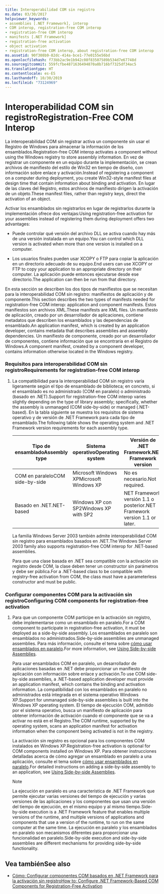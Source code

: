 ```yaml
---
title: Interoperabilidad COM sin registro
ms.date: 03/30/2017
helpviewer_keywords:
- assemblies [.NET Framework], interop
- COM interop, registration-free COM interop
- registration-free COM interop
- manifests [.NET Framework]
- registration-free activation
- object activation
- registration-free COM interop, about registration-free COM interop
ms.assetid: 90f308b9-82dc-414a-bce1-77e0155e56bd
ms.openlocfilehash: f73bb2ac9e1b942c08f83507589b534d7e67748d
ms.sourcegitcommit: 559fcfbe4871636494870a8b716bf7325df34ac5
ms.translationtype: HT
ms.contentlocale: es-ES
ms.lasthandoff: 10/30/2019
ms.locfileid: "73124969"
---
```

# <a name="registration-free-com-interop"></a><span data-ttu-id="9dcee-102">Interoperabilidad COM sin registro</span><span class="sxs-lookup"><span data-stu-id="9dcee-102">Registration-Free COM Interop</span></span>
<span data-ttu-id="9dcee-103">La interoperabilidad COM sin registrar activa un componente sin usar el Registro de Windows para almacenar la información de los ensamblados.</span><span class="sxs-lookup"><span data-stu-id="9dcee-103">Registration-free COM interop activates a component without using the Windows registry to store assembly information.</span></span> <span data-ttu-id="9dcee-104">En vez de registrar un componente en un equipo durante la implementación, se crean archivos de manifiesto del estilo de Win32 en tiempo de diseño, con información sobre enlace y activación.</span><span class="sxs-lookup"><span data-stu-id="9dcee-104">Instead of registering a component on a computer during deployment, you create Win32-style manifest files at design time that contain information about binding and activation.</span></span> <span data-ttu-id="9dcee-105">En lugar de las claves del Registro, estos archivos de manifiesto dirigen la activación de un objeto.</span><span class="sxs-lookup"><span data-stu-id="9dcee-105">These manifest files, rather than registry keys, direct the activation of an object.</span></span>  
  
 <span data-ttu-id="9dcee-106">Activar los ensamblados sin registrarlos en lugar de registrarlos durante la implementación ofrece dos ventajas:</span><span class="sxs-lookup"><span data-stu-id="9dcee-106">Using registration-free activation for your assemblies instead of registering them during deployment offers two advantages:</span></span>  
  
- <span data-ttu-id="9dcee-107">Puede controlar qué versión del archivo DLL se activa cuando hay más de una versión instalada en un equipo.</span><span class="sxs-lookup"><span data-stu-id="9dcee-107">You can control which DLL version is activated when more than one version is installed on a computer.</span></span>  
  
- <span data-ttu-id="9dcee-108">Los usuarios finales pueden usar XCOPY o FTP para copiar la aplicación en un directorio adecuado de su equipo.</span><span class="sxs-lookup"><span data-stu-id="9dcee-108">End users can use XCOPY or FTP to copy your application to an appropriate directory on their computer.</span></span> <span data-ttu-id="9dcee-109">La aplicación puede entonces ejecutarse desde ese directorio.</span><span class="sxs-lookup"><span data-stu-id="9dcee-109">The application can then be run from that directory.</span></span>  
  
 <span data-ttu-id="9dcee-110">En esta sección se describen los dos tipos de manifiestos que se necesitan para la interoperabilidad COM sin registro: manifiestos de aplicación y de componente.</span><span class="sxs-lookup"><span data-stu-id="9dcee-110">This section describes the two types of manifests needed for registration-free COM interop: application and component manifests.</span></span> <span data-ttu-id="9dcee-111">Estos manifiestos son archivos XML.</span><span class="sxs-lookup"><span data-stu-id="9dcee-111">These manifests are XML files.</span></span> <span data-ttu-id="9dcee-112">Un manifiesto de aplicación, creado por un desarrollador de aplicaciones, contiene metadatos que describen los ensamblados y las dependencias de ensamblado.</span><span class="sxs-lookup"><span data-stu-id="9dcee-112">An application manifest, which is created by an application developer, contains metadata that describes assemblies and assembly dependencies.</span></span> <span data-ttu-id="9dcee-113">Un manifiesto de componente, creado por un desarrollador de componentes, contiene información que se encontraría en el Registro de Windows.</span><span class="sxs-lookup"><span data-stu-id="9dcee-113">A component manifest, created by a component developer, contains information otherwise located in the Windows registry.</span></span>  
  
### <a name="requirements-for-registration-free-com-interop"></a><span data-ttu-id="9dcee-114">Requisitos para interoperabilidad COM sin registro</span><span class="sxs-lookup"><span data-stu-id="9dcee-114">Requirements for registration-free COM interop</span></span>  
  
1. <span data-ttu-id="9dcee-115">La compatibilidad para la interoperabilidad COM sin registro varía ligeramente según el tipo de ensamblado de biblioteca; en concreto, si el ensamblado es no administrado (COM en paralelo) o administrado (basado en .NET).</span><span class="sxs-lookup"><span data-stu-id="9dcee-115">Support for registration-free COM interop varies slightly depending on the type of library assembly; specifically, whether the assembly is unmanaged (COM side-by-side) or managed (.NET-based).</span></span> <span data-ttu-id="9dcee-116">En la tabla siguiente se muestra los requisitos de sistema operativo y de versión de .NET Framework para cada tipo de ensamblado.</span><span class="sxs-lookup"><span data-stu-id="9dcee-116">The following table shows the operating system and .NET Framework version requirements for each assembly type.</span></span>  
  
    |<span data-ttu-id="9dcee-117">Tipo de ensamblado</span><span class="sxs-lookup"><span data-stu-id="9dcee-117">Assembly type</span></span>|<span data-ttu-id="9dcee-118">Sistema operativo</span><span class="sxs-lookup"><span data-stu-id="9dcee-118">Operating system</span></span>|<span data-ttu-id="9dcee-119">Versión de .NET Framework</span><span class="sxs-lookup"><span data-stu-id="9dcee-119">.NET Framework version</span></span>|  
    |-------------------|----------------------|----------------------------|  
    |<span data-ttu-id="9dcee-120">COM en paralelo</span><span class="sxs-lookup"><span data-stu-id="9dcee-120">COM side-by-side</span></span>|<span data-ttu-id="9dcee-121">Microsoft Windows XP</span><span class="sxs-lookup"><span data-stu-id="9dcee-121">Microsoft Windows XP</span></span>|<span data-ttu-id="9dcee-122">No es necesario.</span><span class="sxs-lookup"><span data-stu-id="9dcee-122">Not required.</span></span>|  
    |<span data-ttu-id="9dcee-123">Basado en .NET</span><span class="sxs-lookup"><span data-stu-id="9dcee-123">.NET-based</span></span>|<span data-ttu-id="9dcee-124">Windows XP con SP2</span><span class="sxs-lookup"><span data-stu-id="9dcee-124">Windows XP with SP2</span></span>|<span data-ttu-id="9dcee-125">NET Framework versión 1.1 o posterior.</span><span class="sxs-lookup"><span data-stu-id="9dcee-125">NET Framework version 1.1 or later.</span></span>|  
  
     <span data-ttu-id="9dcee-126">La familia Windows Server 2003 también admite interoperabilidad COM sin registro para ensamblados basados en .NET.</span><span class="sxs-lookup"><span data-stu-id="9dcee-126">The Windows Server 2003 family also supports registration-free COM interop for .NET-based assemblies.</span></span>  
  
     <span data-ttu-id="9dcee-127">Para que una clase basada en .NET sea compatible con la activación sin registro desde COM, la clase deben tener un constructor sin parámetros y debe ser pública.</span><span class="sxs-lookup"><span data-stu-id="9dcee-127">For a .NET-based class to be compatible with registry-free activation from COM, the class must have a parameterless constructor and must be public.</span></span>  
  
### <a name="configuring-com-components-for-registration-free-activation"></a><span data-ttu-id="9dcee-128">Configurar componentes COM para la activación sin registro</span><span class="sxs-lookup"><span data-stu-id="9dcee-128">Configuring COM components for registration-free activation</span></span>  
  
1. <span data-ttu-id="9dcee-129">Para que un componente COM participe en la activación sin registro, debe implementarse como un ensamblado en paralelo.</span><span class="sxs-lookup"><span data-stu-id="9dcee-129">For a COM component to participate in registration-free activation, it must be deployed as a side-by-side assembly.</span></span> <span data-ttu-id="9dcee-130">Los ensamblados en paralelo son ensamblados no administrados.</span><span class="sxs-lookup"><span data-stu-id="9dcee-130">Side-by-side assemblies are unmanaged assemblies.</span></span>  <span data-ttu-id="9dcee-131">Para más información, consulte el tema sobre [cómo usar ensamblados en paralelo](/windows/desktop/SbsCs/using-side-by-side-assemblies).</span><span class="sxs-lookup"><span data-stu-id="9dcee-131">For more information, see [Using Side-by-side Assemblies](/windows/desktop/SbsCs/using-side-by-side-assemblies).</span></span>  
  
     <span data-ttu-id="9dcee-132">Para usar ensamblados COM en paralelo, un desarrollador de aplicaciones basadas en .NET debe proporcionar un manifiesto de aplicación con información sobre enlace y activación.</span><span class="sxs-lookup"><span data-stu-id="9dcee-132">To use COM side-by-side assemblies, a .NET-based application developer must provide an application manifest, which contains the binding and activation information.</span></span> <span data-ttu-id="9dcee-133">La compatibilidad con los ensamblados en paralelo no administrados está integrada en el sistema operativo Windows XP.</span><span class="sxs-lookup"><span data-stu-id="9dcee-133">Support for unmanaged side-by-side assemblies is built into the Windows XP operating system.</span></span> <span data-ttu-id="9dcee-134">El tiempo de ejecución COM, admitido por el sistema operativo, busca un manifiesto de aplicación para obtener información de activación cuando el componente que se va a activar no está en el Registro.</span><span class="sxs-lookup"><span data-stu-id="9dcee-134">The COM runtime, supported by the operating system, scans an application manifest for activation information when the component being activated is not in the registry.</span></span>  
  
     <span data-ttu-id="9dcee-135">La activación sin registro es opcional para los componentes COM instalados en Windows XP.</span><span class="sxs-lookup"><span data-stu-id="9dcee-135">Registration-free activation is optional for COM components installed on Windows XP.</span></span> <span data-ttu-id="9dcee-136">Para obtener instrucciones detalladas acerca de cómo agregar un ensamblado en paralelo a una aplicación, consulte el tema sobre [cómo usar ensamblados en paralelo](/windows/desktop/SbsCs/using-side-by-side-assemblies).</span><span class="sxs-lookup"><span data-stu-id="9dcee-136">For detailed instructions on adding a side-by-side assembly to an application, see [Using Side-by-side Assemblies](/windows/desktop/SbsCs/using-side-by-side-assemblies).</span></span>  
  
    > [!NOTE]
    > <span data-ttu-id="9dcee-137">La ejecución en paralelo es una característica de .NET Framework que permite ejecutar varias versiones del tiempo de ejecución y varias versiones de las aplicaciones y los componentes que usan una versión del tiempo de ejecución, en el mismo equipo y al mismo tiempo.</span><span class="sxs-lookup"><span data-stu-id="9dcee-137">Side-by-side execution is a .NET Framework feature that enables multiple versions of the runtime, and multiple versions of applications and components that use a version of the runtime, to run on the same computer at the same time.</span></span> <span data-ttu-id="9dcee-138">La ejecución en paralelo y los ensamblados en paralelo son mecanismos diferentes para proporcionar una funcionalidad en paralelo.</span><span class="sxs-lookup"><span data-stu-id="9dcee-138">Side-by-side execution and side-by-side assemblies are different mechanisms for providing side-by-side functionality.</span></span>  
  
## <a name="see-also"></a><span data-ttu-id="9dcee-139">Vea también</span><span class="sxs-lookup"><span data-stu-id="9dcee-139">See also</span></span>

- [<span data-ttu-id="9dcee-140">Cómo: Configurar componentes COM basados en .NET Framework para la activación sin registro</span><span class="sxs-lookup"><span data-stu-id="9dcee-140">How to: Configure .NET Framework-Based COM Components for Registration-Free Activation</span></span>](configure-net-framework-based-com-components-for-reg.md)
